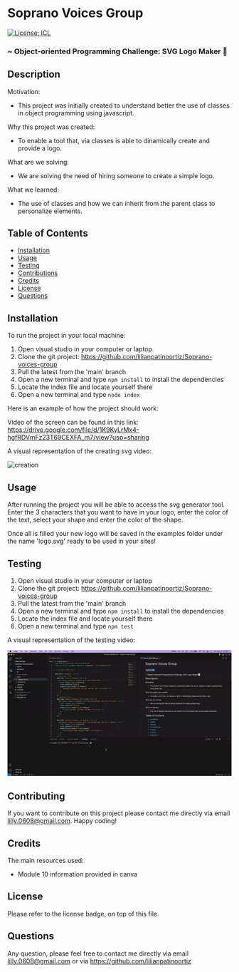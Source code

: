 # Soprano Voices Group

[![License: ICL](https://img.shields.io/badge/License-ISC-blue.svg)](https://opensource.org/licenses/ISC)

### ~ Object-oriented Programming Challenge: SVG Logo Maker 📝

## Description

Motivation:

- This project was initially created to understand better the use of classes in object programming using javascript.

Why this project was created:

- To enable a tool that, via classes is able to dinamically create and provide a logo.

What are we solving:

- We are solving the need of hiring someone to create a simple logo.

What we learned:

- The use of classes and how we can inherit from the parent class to personalize elements.

## Table of Contents

- [Installation](#installation)
- [Usage](#usage)
- [Testing](#testing)
- [Contributions](#contributing)
- [Credits](#credits)
- [License](#license)
- [Questions](#questions)

## Installation

To run the project in your local machine:

1. Open visual studio in your computer or laptop
2. Clone the git project: https://github.com/lilianpatinoortiz/Soprano-voices-group
3. Pull the latest from the 'main' branch
4. Open a new terminal and type `npm install` to install the dependencies
5. Locate the index file and locate yourself there
6. Open a new terminal and type `node index`

Here is an example of how the project should work:

Video of the screen can be found in this link:
https://drive.google.com/file/d/1K9KyLrMx4-hgfRDVmFz23T69CEXFA_m7/view?usp=sharing

A visual representation of the creating svg video:

![creation](assets/img/creation.gif)

## Usage

After running the project you will be able to access the svg generator tool. Enter the 3 characters that you want to have in your logo, enter the color of the text, select your shape and enter the color of the shape.

Once all is filled your new logo will be saved in the examples folder under the name 'logo.svg' ready to be used in your sites!

## Testing

1. Open visual studio in your computer or laptop
2. Clone the git project: https://github.com/lilianpatinoortiz/Soprano-voices-group
3. Pull the latest from the 'main' branch
4. Open a new terminal and type `npm install` to install the dependencies
5. Locate the index file and locate yourself there
6. Open a new terminal and type `npm test`

A visual representation of the testing video:

![test](assets/img/test.gif)

## Contributing

If you want to contribute on this project please contact me directly via email lilly.0608@gmail.com. Happy coding!

## Credits

The main resources used:

- Module 10 information provided in canva

## License

Please refer to the license badge, on top of this file.

## Questions

Any question, please feel free to contact me directly via email lilly.0608@gmail.com or via https://github.com/lilianpatinoortiz
